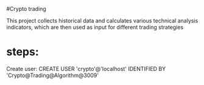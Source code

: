 #Crypto trading

This project collects historical data and calculates various technical analysis indicators, which are then used as input for different trading strategies

# steps:
Create user:
CREATE USER 'crypto'@'localhost' IDENTIFIED BY 'Crypto@Trading@Algorithm@3009'

